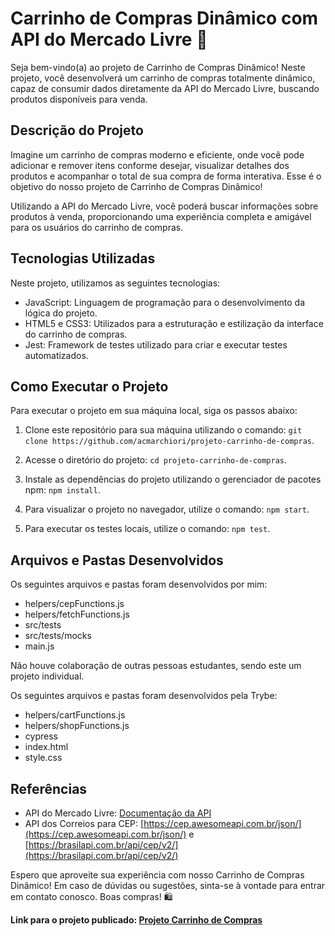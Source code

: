 # Carrinho de Compras Dinâmico com API do Mercado Livre 🛒

Seja bem-vindo(a) ao projeto de Carrinho de Compras Dinâmico! Neste projeto, você desenvolverá um carrinho de compras totalmente dinâmico, capaz de consumir dados diretamente da API do Mercado Livre, buscando produtos disponíveis para venda.

## Descrição do Projeto

Imagine um carrinho de compras moderno e eficiente, onde você pode adicionar e remover itens conforme desejar, visualizar detalhes dos produtos e acompanhar o total de sua compra de forma interativa. Esse é o objetivo do nosso projeto de Carrinho de Compras Dinâmico!

Utilizando a API do Mercado Livre, você poderá buscar informações sobre produtos à venda, proporcionando uma experiência completa e amigável para os usuários do carrinho de compras.

## Tecnologias Utilizadas

Neste projeto, utilizamos as seguintes tecnologias:

- JavaScript: Linguagem de programação para o desenvolvimento da lógica do projeto.
- HTML5 e CSS3: Utilizados para a estruturação e estilização da interface do carrinho de compras.
- Jest: Framework de testes utilizado para criar e executar testes automatizados.

## Como Executar o Projeto

Para executar o projeto em sua máquina local, siga os passos abaixo:

1. Clone este repositório para sua máquina utilizando o comando: `git clone https://github.com/acmarchiori/projeto-carrinho-de-compras`.

2. Acesse o diretório do projeto: `cd projeto-carrinho-de-compras`.

3. Instale as dependências do projeto utilizando o gerenciador de pacotes npm: `npm install`.

4. Para visualizar o projeto no navegador, utilize o comando: `npm start`.

5. Para executar os testes locais, utilize o comando: `npm test`.

## Arquivos e Pastas Desenvolvidos

Os seguintes arquivos e pastas foram desenvolvidos por mim:

- helpers/cepFunctions.js
- helpers/fetchFunctions.js
- src/tests
- src/tests/mocks
- main.js

Não houve colaboração de outras pessoas estudantes, sendo este um projeto individual.

Os seguintes arquivos e pastas foram desenvolvidos pela Trybe:

- helpers/cartFunctions.js
- helpers/shopFunctions.js
- cypress
- index.html
- style.css

## Referências

- API do Mercado Livre: [Documentação da API](https://developers.mercadolivre.com.br/pt_br/itens-e-buscas)
- API dos Correios para CEP: [https://cep.awesomeapi.com.br/json/](https://cep.awesomeapi.com.br/json/) e [https://brasilapi.com.br/api/cep/v2/](https://brasilapi.com.br/api/cep/v2/)

Espero que aproveite sua experiência com nosso Carrinho de Compras Dinâmico! Em caso de dúvidas ou sugestões, sinta-se à vontade para entrar em contato conosco. Boas compras! 🛍️

**Link para o projeto publicado: [Projeto Carrinho de Compras](https://projeto-carrinho-de-compras.surge.sh)**
